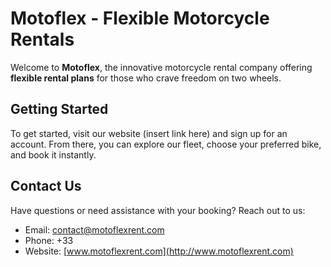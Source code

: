 # Motoflex - Flexible Motorcycle Rentals

Welcome to **Motoflex**, the innovative motorcycle rental company offering **flexible rental plans** for those who crave freedom on two wheels. 
## Getting Started

To get started, visit our website (insert link here) and sign up for an account. From there, you can explore our fleet, choose your preferred bike, and book it instantly.

## Contact Us

Have questions or need assistance with your booking? Reach out to us:

- Email: contact@motoflexrent.com
- Phone: +33
- Website: [www.motoflexrent.com](http://www.motoflexrent.com)


